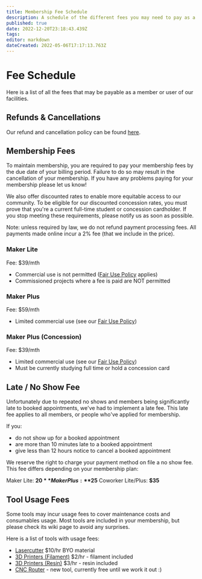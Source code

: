 ```yaml
---
title: Membership Fee Schedule
description: A schedule of the different fees you may need to pay as a member.
published: true
date: 2022-12-20T23:18:43.439Z
tags: 
editor: markdown
dateCreated: 2022-05-06T17:17:13.763Z
---
```


# Fee Schedule
Here is a list of all the fees that may be payable as a member or user of our facilities.

## Refunds & Cancellations
Our refund and cancellation policy can be found [here](https://wiki.brisbanemaker.space/en/policies/communityrules#refundcancellation-policy).

## Membership Fees
To maintain membership, you are required to pay your membership fees by the due date of your billing period. Failure to do so may result in the cancellation of your membership. If you have any problems paying for your membership please let us know!

We also offer discounted rates to enable more equitable access to our community. To be eligible for our discounted concession rates, you must prove that you're a current full-time student or concession cardholder. If you stop meeting these requirements, please notify us as soon as possible.

Note: unless required by law, we do not refund payment processing fees. All payments made online incur a 2% fee (that we include in the price).

### Maker Lite
Fee: $39/mth

* Commercial use is not permitted ([Fair Use Policy](/policies/fair-use) applies)
* Commissioned projects where a fee is paid are NOT permitted

### Maker Plus
Fee: $59/mth

* Limited commercial use (see our [Fair Use Policy](/policies/fair-use))

### Maker Plus (Concession)
Fee: $39/mth

* Limited commercial use (see our [Fair Use Policy](/policies/fair-use))
* Must be currently studying full time or hold a concession card

## Late / No Show Fee
Unfortunately due to repeated no shows and members being significantly late to booked appointments, we've had to implement a late fee. This late fee applies to all members, or people who've applied for membership.

If you:
* do not show up for a booked appointment
* are more than 10 minutes late to a booked appointment
* give less than 12 hours notice to cancel a booked appointment

We reserve the right to charge your payment method on file a no show fee. This fee differs depending on your membership plan:

Maker Lite: **$20**
Maker Plus: **$25**
Coworker Lite/Plus: **$35**


## Tool Usage Fees
Some tools may incur usage fees to cover maintenance costs and consumables usage. Most tools are included in your membership, but please check its wiki page to avoid any surprises.

Here is a list of tools with usage fees:
* [Lasercutter](/tools/digifab/lasercutter) $10/hr BYO material
* [3D Printers (Filament)](/tools/digifab/adventurer4) $2/hr - filament included
* [3D Printers (Resin)](/tools/digifab/elegoomars2pro) $3/hr - resin included
* [CNC Router](/tools/digifab/cncrouter) - new tool, currently free until we work it out :)